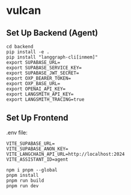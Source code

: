 # vulcan

## Set Up Backend (Agent)

```shell
cd backend
pip install -e .
pip install "langgraph-cli[inmem]"
export SUPABASE_URL=
export SUPABASE_SERVICE_KEY=
export SUPABASE_JWT_SECRET=
export OXP_BEARER_TOKEN=
export OXP_BASE_URL=
export OPENAI_API_KEY=
export LANGSMITH_API_KEY=
export LANGSMITH_TRACING=true
```

## Set Up Frontend

.env file:
```shell
VITE_SUPABASE_URL=
VITE_SUPABASE_ANON_KEY=
VITE_LANGCHAIN_API_URL=http://localhost:2024
VITE_ASSISTANT_ID=agent
```

```shell
npm i pnpm --global
pnpm install
pnpm run build
pnpm run dev
```